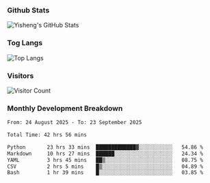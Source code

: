 ### Github Stats
![Yisheng's GitHub Stats](https://github-readme-stats-9qabuvhk1-gongyisheng.vercel.app/api?username=gongyisheng&count_private=true&show_icons=true)
### Tog Langs
![Top Langs](https://github-readme-stats-9qabuvhk1-gongyisheng.vercel.app/api/top-langs/?username=gongyisheng&layout=compact)
### Visitors
![Visitor Count](https://profile-counter.glitch.me/gongyisheng/count.svg)
### Monthly Development Breakdown
<!--START_SECTION:waka-->

```txt
From: 24 August 2025 - To: 23 September 2025

Total Time: 42 hrs 56 mins

Python       23 hrs 33 mins  █████████████▓░░░░░░░░░░░   54.86 %
Markdown     10 hrs 27 mins  ██████░░░░░░░░░░░░░░░░░░░   24.34 %
YAML         3 hrs 45 mins   ██▒░░░░░░░░░░░░░░░░░░░░░░   08.75 %
CSV          2 hrs 5 mins    █▒░░░░░░░░░░░░░░░░░░░░░░░   04.89 %
Bash         1 hr 39 mins    █░░░░░░░░░░░░░░░░░░░░░░░░   03.85 %
```

<!--END_SECTION:waka-->
